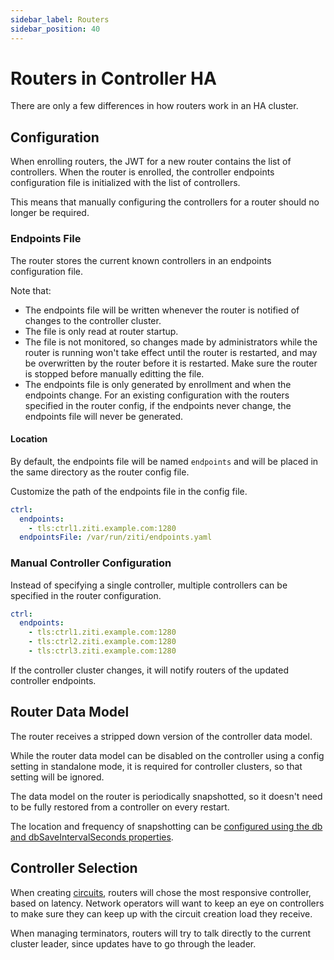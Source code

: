 ```yaml
---
sidebar_label: Routers
sidebar_position: 40
---
```


# Routers in Controller HA

There are only a few differences in how routers work in an HA cluster.

## Configuration

When enrolling routers, the JWT for a new router contains the list of 
controllers. When the router is enrolled, the controller endpoints 
configuration file is initialized with the list of controllers.

This means that manually configuring the controllers for a router should
no longer be required.

### Endpoints File

The router stores the current known controllers in an endpoints configuration
file.

Note that:

* The endpoints file will be written whenever the router is notified of changes
  to the controller cluster. 
* The file is only read at router startup. 
* The file is not monitored, so changes made by administrators while the router 
  is running won't take effect until the router is restarted, and may be 
  overwritten by the router before it is restarted. Make sure the router is 
  stopped before manually editting the file.
* The endpoints file is only generated by enrollment and when the endpoints
  change. For an existing configuration with the routers specified in the 
  router config, if the endpoints never change, the endpoints file will never
  be generated.

#### Location

By default, the endpoints file will be named `endpoints` and will be placed
in the same directory as the router config file.

Customize the path of the endpoints file in the config file.

```yaml
ctrl:
  endpoints:
    - tls:ctrl1.ziti.example.com:1280
  endpointsFile: /var/run/ziti/endpoints.yaml
```

### Manual Controller Configuration

Instead of specifying a single controller, multiple controllers can be specified
in the router configuration.

```yaml
ctrl:
  endpoints:
    - tls:ctrl1.ziti.example.com:1280
    - tls:ctrl2.ziti.example.com:1280
    - tls:ctrl3.ziti.example.com:1280
```

If the controller cluster changes, it will notify routers of the updated 
controller endpoints. 

## Router Data Model

The router receives a stripped down version of the controller data model. 

While the router data model can be disabled on the controller using a config 
setting in standalone mode, it is required for controller clusters, so that
setting will be ignored.

The data model on the router is periodically snapshotted, so it doesn't need to
be fully restored from a controller on every restart. 

The location and frequency of snapshotting can be 
[configured using the db and dbSaveIntervalSeconds properties](../configuration/router#edge).

## Controller Selection

When creating [circuits](/learn/core-concepts/security/SessionsAndConnections.md#data-plane), 
routers will chose the most responsive controller, based on latency. Network operators will
want to keep an eye on controllers to make sure they can keep up with the circuit creation
load they receive.

When managing terminators, routers will try to talk directly to the current 
cluster leader, since updates have to go through the leader. 
